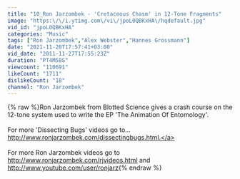 ```yaml
---
title: "10_Ron Jarzombek - 'Cretaceous Chasm' in 12-Tone Fragments"
image: "https:\/\/i.ytimg.com\/vi\/jpoL0QBKxHA\/hqdefault.jpg"
vid_id: "jpoL0QBKxHA"
categories: "Music"
tags: ["Ron Jarzombek","Alex Webster","Hannes Grossmann"]
date: "2021-11-20T17:57:41+03:00"
vid_date: "2011-11-27T17:55:23Z"
duration: "PT4M58S"
viewcount: "110691"
likeCount: "1711"
dislikeCount: "18"
channel: "Ron Jarzombek"
---
```

{% raw %}Ron Jarzombek from Blotted Science gives a crash course on the 12-tone system used to write the EP 'The Animation Of Entomology'.<br /><br />For more 'Dissecting Bugs' videos go to... <a rel="nofollow" target="blank" href="http://www.ronjarzombek.com/dissectingbugs.html.">http://www.ronjarzombek.com/dissectingbugs.html.</a><br /><br />For more Ron Jarzombek videos go to <a rel="nofollow" target="blank" href="http://www.ronjarzombek.com/rjvideos.html">http://www.ronjarzombek.com/rjvideos.html</a> and <a rel="nofollow" target="blank" href="http://www.youtube.com/user/ronjarz">http://www.youtube.com/user/ronjarz</a>{% endraw %}
